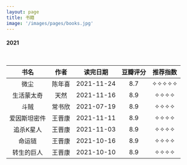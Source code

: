 ```yaml
---
layout: page
title: 书籍
image: '/images/pages/books.jpg'
---
```


#### 2021
<table style="width:100%; height:100%; margin: 0 auto; text-align:center">
    <caption></caption>
    <thead>
        <tr>
    　      <th>书名</th>
            <th>作者</th>
             <th>读完日期</th>
             <th>豆瓣评分</th>
             <th>推荐指数</th>
        </tr>
　　</thead>
    <tbody>
	　　<tr>
	　　　　　<td>微尘</td>
	　　　　　<td>陈年喜</td>
	　　　　　<td>2021-11-24</td>
	　　　　　<td>8.7</td>
	　　　　　<td>✧✧✧✧✧</td>
	　　</tr>
	　　<tr>
	　　　　　<td>生活蒙太奇</td>
	　　　　　<td>天然</td>
	　　　　　<td>2021-11-16</td>
	　　　　　<td>8.9</td>
	　　　　　<td>✧✧✧✧</td>
	　　</tr>
	　　<tr>
	　　　　　<td>斗贼</td>
	　　　　　<td>常书欣</td>
	　　　　　<td>2021-07-19</td>
	　　　　　<td>8.9</td>
	　　　　　<td>✧✧✧✧</td>
	　　</tr>
	　　<tr>
	　　　　　<td>爱因斯坦密件</td>
	　　　　　<td>王晋康</td>
	　　　　　<td>2021-11-11</td>
	　　　　　<td>8.9</td>
	　　　　　<td>✧✧✧✧</td>
	　　</tr>
	　　<tr>
	　　　　　<td>追杀K星人</td>
	　　　　　<td>王晋康</td>
	　　　　　<td>2021-11-03</td>
	　　　　　<td>8.9</td>
	　　　　　<td>✧✧✧✧</td>
	　　</tr>
	　　<tr>
	　　　　　<td>命运链</td>
	　　　　　<td>王晋康</td>
	　　　　　<td>2021-10-16</td>
	　　　　　<td>8.9</td>
	　　　　　<td>✧✧✧✧</td>
	　　</tr>
	　　<tr>
	　　　　　<td>转生的巨人</td>
	　　　　　<td>王晋康</td>
	　　　　　<td>2021-10-10</td>
	　　　　　<td>8.9</td>
	　　　　　<td>✧✧✧✧</td>
	　　</tr>
	</tbody>
</table>